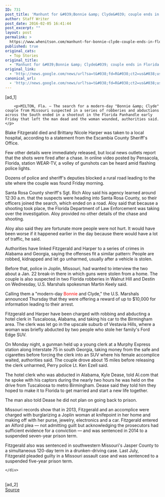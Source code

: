 ```yaml
---
ID: 731
post_title: 'Manhunt for &#039;Bonnie &amp; Clyde&#039; couple ends in Florida shootout: Video &#8211; NOLA.com'
author: Staff Writer
post_date: 2016-02-05 16:41:44
post_excerpt: ""
layout: post
permalink: >
  https://www.whenitson.com/manhunt-for-bonnie-clyde-couple-ends-in-florida-shootout-video-nola-com/
published: true
original_cats:
  - Top Stories
original_title:
  - 'Manhunt for &#039;Bonnie &amp; Clyde&#039; couple ends in Florida shootout: Video - NOLA.com'
original_link:
  - 'http://news.google.com/news/url?sa=t&#038;fd=R&#038;ct2=us&#038;usg=AFQjCNFlL2ThZVYWfvh0Upjr9R5kEOBYTA&#038;clid=c3a7d30bb8a4878e06b80cf16b898331&#038;cid=52779041477472&#038;ei=yNC0VpikG5eJhQG8zYzABQ&#038;url=http://www.nola.com/crime/index.ssf/2016/02/manhunt_for_bonnie_clyde_coupl.html'
canonical_url:
  - 'http://news.google.com/news/url?sa=t&#038;fd=R&#038;ct2=us&#038;usg=AFQjCNFlL2ThZVYWfvh0Upjr9R5kEOBYTA&#038;clid=c3a7d30bb8a4878e06b80cf16b898331&#038;cid=52779041477472&#038;ei=yNC0VpikG5eJhQG8zYzABQ&#038;url=http://www.nola.com/crime/index.ssf/2016/02/manhunt_for_bonnie_clyde_coupl.html'
---
```

 [ad_1]
<br><div readability="120">

		
		

		<p>MILTON, Fla. — The search for a modern-day "Bonnie &amp; Clyde" couple from Missouri suspected in a series of robberies and abductions across the South ended in a shootout in the Florida Panhandle early Friday that left the man dead and the woman wounded, authorities said.</p>
<p>Blake Fitzgerald died and Brittany Nicole Harper was taken to a local hospital, according to a statement from the Escambia County Sheriff's Office.</p>
<p>Few other details were immediately released, but local news outlets report that the shots were fired after a chase. In online video posted by Pensacola, Florida, station WEAR-TV, a volley of gunshots can be heard amid flashing police lights.</p>

<p>Dozens of police and sheriff's deputies blocked a rural road leading to the site where the couple was found Friday morning.</p>
<p>Santa Rosa County sheriff's Sgt. Rich Aloy said his agency learned around 12:30 a.m. that the suspects were heading into Santa Rosa County, so their officers joined the search, which ended on a road. Aloy said that because a shooting took place, the Florida Department of Law Enforcement was taking over the investigation. Aloy provided no other details of the chase and shooting.</p>
<p>Aloy also said they are fortunate more people were not hurt. It would have been worse if it happened earlier in the day because there would have a lot of traffic, he said.</p>
<p>Authorities have linked Fitzgerald and Harper to a series of crimes in Alabama and Georgia, saying the offenses fit a similar pattern: People are robbed, kidnapped and let go unharmed, usually after a vehicle is stolen.</p>
<p>Before that, police in Joplin, Missouri, had wanted to interview the two about a Jan. 22 break-in there in which guns were stolen from a home. The couple is also suspected in two Florida robberies in Walnut Hill and Destin on Wednesday, U.S. Marshals spokesman Martin Keely said.</p>
<p>Calling them a "modern-day <span style="color: red;">Bonnie</span> and Clyde," the U.S. Marshals announced Thursday that they were offering a reward of up to $10,000 for information leading to their arrest.</p>
<p>Fitzgerald and Harper have been charged with robbing and abducting a hotel clerk in Tuscaloosa, Alabama, and taking his car to the Birmingham area. The clerk was let go in the upscale suburb of Vestavia Hills, where a woman was briefly abducted by two people who stole her family's Ford Edge SUV.</p>
<p>On Monday night, a gunman held up a young clerk at a Murphy Express station along Interstate 75 in south Georgia, taking money from the safe and cigarettes before forcing the clerk into an SUV where his female accomplice waited, authorities said. The couple drove about 15 miles before releasing the clerk unharmed, Perry police Lt. Ken Ezell said.</p>
<p>The hotel clerk who was abducted in Alabama, Kyle Dease, told Al.com that he spoke with his captors during the nearly two hours he was held on the drive from Tuscaloosa to metro Birmingham. Dease said they told him they hoped to make it to Florida to get married and start a new life together.</p>
<p>The man also told Dease he did not plan on going back to prison.</p>
<p>Missouri records show that in 2013, Fitzgerald and an accomplice were charged with burglarizing a Joplin woman at knifepoint in her home and making off with her purse, jewelry, electronics and a car. Fitzgerald entered an Alford plea — not admitting guilt but acknowledging the prosecutors had sufficient evidence for a conviction — and was sentenced in 2014 to a suspended seven-year prison term.</p>
<p>Fitzgerald also was sentenced in southwestern Missouri's Jasper County to a simultaneous 120-day term in a drunken-driving case. Last July, Fitzgerald pleaded guilty in a Missouri assault case and was sentenced to a suspended five-year prison term.</p>
		
		

		
		

	</div>
<br>[ad_2]
<br><a href="http://news.google.com/news/url?sa=t&#038;fd=R&#038;ct2=us&#038;usg=AFQjCNFlL2ThZVYWfvh0Upjr9R5kEOBYTA&#038;clid=c3a7d30bb8a4878e06b80cf16b898331&#038;cid=52779041477472&#038;ei=yNC0VpikG5eJhQG8zYzABQ&#038;url=http://www.nola.com/crime/index.ssf/2016/02/manhunt_for_bonnie_clyde_coupl.html">Source </a>